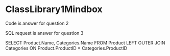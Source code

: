 # ClassLibrary1Mindbox
Code is answer for question 2 

SQL request is answer for question 3

SELECT Product.Name, Categories.Name
FROM 
Product LEFT OUTER JOIN Categories
ON Product.ProductID = Categories.ProductID
